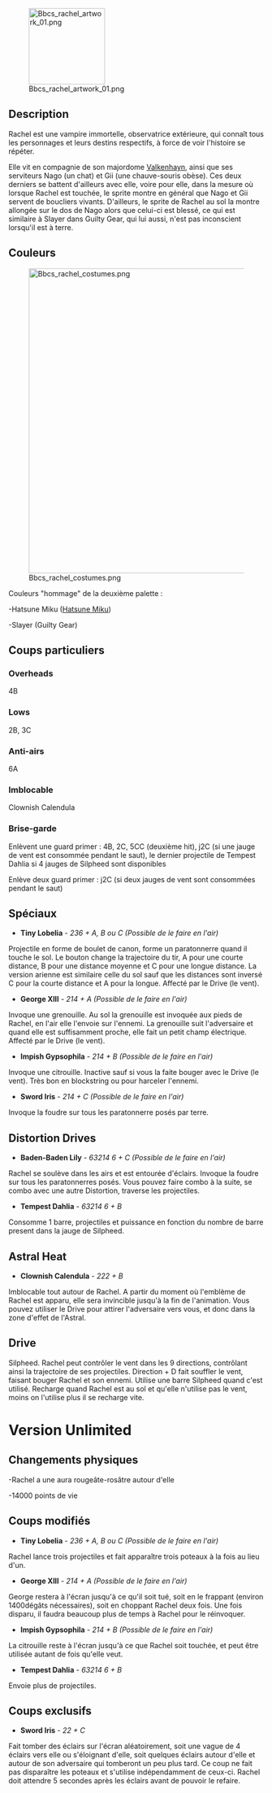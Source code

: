 <figure>
<img src="Bbcs_rachel_artwork_01.png" title="Bbcs_rachel_artwork_01.png"
width="150" alt="Bbcs_rachel_artwork_01.png" />
<figcaption aria-hidden="true">Bbcs_rachel_artwork_01.png</figcaption>
</figure>

## Description

Rachel est une vampire immortelle, observatrice extérieure, qui connaît
tous les personnages et leurs destins respectifs, à force de voir
l'histoire se répéter.

Elle vit en compagnie de son majordome
[Valkenhayn](Valkenhayn=R=Hellsing_(BBCS) "wikilink"), ainsi que ses
serviteurs Nago (un chat) et Gii (une chauve-souris obèse). Ces deux
derniers se battent d'ailleurs avec elle, voire pour elle, dans la
mesure où lorsque Rachel est touchée, le sprite montre en général que
Nago et Gii servent de boucliers vivants. D'ailleurs, le sprite de
Rachel au sol la montre allongée sur le dos de Nago alors que celui-ci
est blessé, ce qui est similaire à Slayer dans Guilty Gear, qui lui
aussi, n'est pas inconscient lorsqu'il est à terre.

## Couleurs

<figure>
<img src="Bbcs_rachel_costumes.png" title="Bbcs_rachel_costumes.png"
width="600" alt="Bbcs_rachel_costumes.png" />
<figcaption aria-hidden="true">Bbcs_rachel_costumes.png</figcaption>
</figure>

Couleurs "hommage" de la deuxième palette :

-Hatsune Miku ([Hatsune
Miku](http://en.wikipedia.org/wiki/Hatsune_Miku))

-Slayer (Guilty Gear)

## Coups particuliers

### Overheads

4B

### Lows

2B, 3C

### Anti-airs

6A

### Imblocable

Clownish Calendula

### Brise-garde

Enlèvent une guard primer : 4B, 2C, 5CC (deuxième hit), j2C (si une
jauge de vent est consommée pendant le saut), le dernier projectile de
Tempest Dahlia si 4 jauges de Silpheed sont disponibles

Enlève deux guard primer : j2C (si deux jauges de vent sont consommées
pendant le saut)

## Spéciaux

- **Tiny Lobelia** - *236 + A, B ou C (Possible de le faire en l'air)*

Projectile en forme de boulet de canon, forme un paratonnerre quand il
touche le sol. Le bouton change la trajectoire du tir, A pour une courte
distance, B pour une distance moyenne et C pour une longue distance. La
version arienne est similaire celle du sol sauf que les distances sont
inversé C pour la courte distance et A pour la longue. Affecté par le
Drive (le vent).

- **George XIII** - *214 + A (Possible de le faire en l'air)*

Invoque une grenouille. Au sol la grenouille est invoquée aux pieds de
Rachel, en l'air elle l'envoie sur l'ennemi. La grenouille suit
l'adversaire et quand elle est suffisamment proche, elle fait un petit
champ électrique. Affecté par le Drive (le vent).

- **Impish Gypsophila** - *214 + B (Possible de le faire en l'air)*

Invoque une citrouille. Inactive sauf si vous la faite bouger avec le
Drive (le vent). Très bon en blockstring ou pour harceler l'ennemi.

- **Sword Iris** - *214 + C (Possible de le faire en l'air)*

Invoque la foudre sur tous les paratonnerre posés par terre.

## Distortion Drives

- **Baden-Baden Lily** - *63214 6 + C (Possible de le faire en l'air)*

Rachel se soulève dans les airs et est entourée d'éclairs. Invoque la
foudre sur tous les paratonnerres posés. Vous pouvez faire combo à la
suite, se combo avec une autre Distortion, traverse les projectiles.

- **Tempest Dahlia** - *63214 6 + B*

Consomme 1 barre, projectiles et puissance en fonction du nombre de
barre present dans la jauge de Silpheed.

## Astral Heat

- **Clownish Calendula** - *222 + B*

Imblocable tout autour de Rachel. A partir du moment où l'emblème de
Rachel est apparu, elle sera invincible jusqu'à la fin de l'animation.
Vous pouvez utiliser le Drive pour attirer l'adversaire vers vous, et
donc dans la zone d'effet de l'Astral.

## Drive

Silpheed. Rachel peut contrôler le vent dans les 9 directions,
contrôlant ainsi la trajectoire de ses projectiles. Direction + D fait
souffler le vent, faisant bouger Rachel et son ennemi. Utilise une barre
Silpheed quand c'est utilisé. Recharge quand Rachel est au sol et
qu'elle n'utilise pas le vent, moins on l'utilise plus il se recharge
vite.

# Version Unlimited

## Changements physiques

-Rachel a une aura rougeâte-rosâtre autour d'elle

-14000 points de vie

## Coups modifiés

- **Tiny Lobelia** - *236 + A, B ou C (Possible de le faire en l'air)*

Rachel lance trois projectiles et fait apparaître trois poteaux à la
fois au lieu d'un.

- **George XIII** - *214 + A (Possible de le faire en l'air)*

George restera à l'écran jusqu'à ce qu'il soit tué, soit en le frappant
(environ 1400dégâts nécessaires), soit en choppant Rachel deux fois. Une
fois disparu, il faudra beaucoup plus de temps à Rachel pour le
réinvoquer.

- **Impish Gypsophila** - *214 + B (Possible de le faire en l'air)*

La citrouille reste à l'écran jusqu'à ce que Rachel soit touchée, et
peut être utilisée autant de fois qu'elle veut.

- **Tempest Dahlia** - *63214 6 + B*

Envoie plus de projectiles.

## Coups exclusifs

- **Sword Iris** - *22 + C*

Fait tomber des éclairs sur l'écran aléatoirement, soit une vague de 4
éclairs vers elle ou s'éloignant d'elle, soit quelques éclairs autour
d'elle et autour de son adversaire qui tomberont un peu plus tard. Ce
coup ne fait pas disparaître les poteaux et s'utilise indépendamment de
ceux-ci. Rachel doit attendre 5 secondes après les éclairs avant de
pouvoir le refaire.
